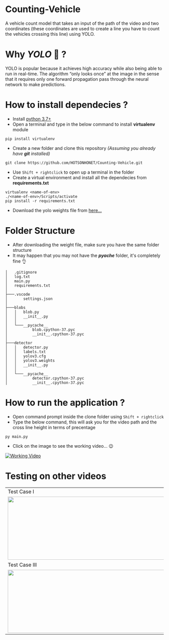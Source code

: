 # Counting-Vehicle

A vehicle count model that takes an input of the path of the video and two coordinates (these coordinates are used to create a line you have to count the vehicles crossing this line) using YOLO.

# Why *YOLO* 🤔 ?

YOLO is popular because it achieves high accuracy while also being able to run in real-time. The algorithm “only looks once” at the image in the sense that it requires only one forward propagation pass through the neural network to make predictions.

# How to install dependecies ?

* Install [python 3.7+](https://www.python.org/downloads/release/python-378/)
* Open a terminal and type in the below command to install **virtualenv** module
~~~
pip install virtualenv
~~~

* Create a new folder and clone this repository *(Assuming you already have **git** installed)*
~~~
git clone https://github.com/HOTSONHONET/Counting-Vehicle.git
~~~

* Use `Shift + rightclick` to open up a terminal in the folder
* Create a virtual environment and install all the dependecies from **requirements.txt**
~~~
virtualenv <name-of-env>
./<name-of-env>/Scripts/activate
pip install -r requirements.txt
~~~

* Download the yolo weights file from [here...](https://drive.google.com/file/d/1hY8edW6v2czNGr0lO4g6urzH6dlKYiT-/view?usp=sharing)


# Folder Structure
* After downloading the weight file, make sure you have the same folder structure
* It may happen that you may not have the *__pyache__* folder, it's completely fine 👌
~~~
│   .gitignore
│   log.txt
│   main.py
│   requirements.txt
│
├───.vscode
│       settings.json
│
├───blobs
│   │   blob.py
│   │   __init__.py
│   │
│   └───__pycache__
│           blob.cpython-37.pyc
│           __init__.cpython-37.pyc
│
├───detector
│   │   detector.py
│   │   labels.txt
│   │   yolov3.cfg
│   │   yolov3.weights
│   │   __init__.py
│   │
│   └───__pycache__
│           detector.cpython-37.pyc
│           __init__.cpython-37.pyc
~~~


# How to run the application ?
* Open command prompt inside the clone folder using `Shift + rightclick`
* Type the below command, this will ask you for the video path and the cross line height in terms of precentage
~~~
py main.py
~~~
* Click on the image to see the working video... 😉

[![Working Video](https://user-images.githubusercontent.com/56304060/112906740-4b106c00-910a-11eb-820a-0d8cc1acb9ac.png)](https://user-images.githubusercontent.com/56304060/112905094-7b0a4000-9107-11eb-9e5c-96b7d6a4fabe.mp4)

# Testing on other videos
<table>
  <tr>
    <td>Test Case I</td>
     <td>Test Case II</td>
  </tr>
  <tr>
    <td><img src="https://user-images.githubusercontent.com/56304060/112908239-d428a280-910c-11eb-9844-b6638243549f.gif" width=500 height=200></td>
    <td><img src="https://user-images.githubusercontent.com/56304060/112908256-dbe84700-910c-11eb-9994-b6fffc7cd6cf.gif" width=500 height=200></td>
  </tr>
  <tr>
    <td>Test Case III</td>
     <td>Test Case IV</td>
  </tr>
  <tr>
    <td><img src="https://user-images.githubusercontent.com/56304060/112908388-0fc36c80-910d-11eb-9486-b46355239fb1.gif" width=500 height=200></td>
    <td><img src="https://user-images.githubusercontent.com/56304060/112908460-31245880-910d-11eb-98ab-781937dd3456.gif" width=500 height=200></td>
  </tr>
 </table>
